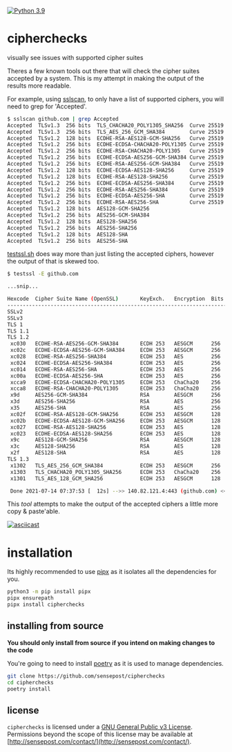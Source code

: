 [![Python 3.9](https://img.shields.io/badge/python-3.9-blue.svg)](https://www.python.org/downloads/release/python-390/)

# cipherchecks
visually see issues with supported cipher suites

Theres a few known tools out there that will check the cipher suites accepted by a system. This is my attempt in making the output of the results more readable. 

For example, using [sslscan](https://github.com/rbsec/sslscan/), to only have a list of supported ciphers, you will need to grep for 'Accepted'.

```bash
$ sslscan github.com | grep Accepted
Accepted  TLSv1.3  256 bits  TLS_CHACHA20_POLY1305_SHA256  Curve 25519 DHE 253
Accepted  TLSv1.3  256 bits  TLS_AES_256_GCM_SHA384        Curve 25519 DHE 253
Accepted  TLSv1.2  128 bits  ECDHE-RSA-AES128-GCM-SHA256   Curve 25519 DHE 253
Accepted  TLSv1.2  256 bits  ECDHE-ECDSA-CHACHA20-POLY1305 Curve 25519 DHE 253
Accepted  TLSv1.2  256 bits  ECDHE-RSA-CHACHA20-POLY1305   Curve 25519 DHE 253
Accepted  TLSv1.2  256 bits  ECDHE-ECDSA-AES256-GCM-SHA384 Curve 25519 DHE 253
Accepted  TLSv1.2  256 bits  ECDHE-RSA-AES256-GCM-SHA384   Curve 25519 DHE 253
Accepted  TLSv1.2  128 bits  ECDHE-ECDSA-AES128-SHA256     Curve 25519 DHE 253
Accepted  TLSv1.2  128 bits  ECDHE-RSA-AES128-SHA256       Curve 25519 DHE 253
Accepted  TLSv1.2  256 bits  ECDHE-ECDSA-AES256-SHA384     Curve 25519 DHE 253
Accepted  TLSv1.2  256 bits  ECDHE-RSA-AES256-SHA384       Curve 25519 DHE 253
Accepted  TLSv1.2  256 bits  ECDHE-ECDSA-AES256-SHA        Curve 25519 DHE 253
Accepted  TLSv1.2  256 bits  ECDHE-RSA-AES256-SHA          Curve 25519 DHE 253
Accepted  TLSv1.2  128 bits  AES128-GCM-SHA256
Accepted  TLSv1.2  256 bits  AES256-GCM-SHA384
Accepted  TLSv1.2  128 bits  AES128-SHA256
Accepted  TLSv1.2  256 bits  AES256-SHA256
Accepted  TLSv1.2  128 bits  AES128-SHA
Accepted  TLSv1.2  256 bits  AES256-SHA
```

[testssl.sh](https://github.com/drwetter/testssl.sh) does way more than just listing the accepted ciphers, however the output of that is skewed too.

```bash
$ testssl -E github.com

...snip...

Hexcode  Cipher Suite Name (OpenSSL)       KeyExch.   Encryption  Bits     Cipher Suite Name (IANA/RFC)
-----------------------------------------------------------------------------------------------------------------------------
SSLv2
SSLv3
TLS 1
TLS 1.1
TLS 1.2
 xc030   ECDHE-RSA-AES256-GCM-SHA384       ECDH 253   AESGCM      256      TLS_ECDHE_RSA_WITH_AES_256_GCM_SHA384
 xc02c   ECDHE-ECDSA-AES256-GCM-SHA384     ECDH 253   AESGCM      256      TLS_ECDHE_ECDSA_WITH_AES_256_GCM_SHA384
 xc028   ECDHE-RSA-AES256-SHA384           ECDH 253   AES         256      TLS_ECDHE_RSA_WITH_AES_256_CBC_SHA384
 xc024   ECDHE-ECDSA-AES256-SHA384         ECDH 253   AES         256      TLS_ECDHE_ECDSA_WITH_AES_256_CBC_SHA384
 xc014   ECDHE-RSA-AES256-SHA              ECDH 253   AES         256      TLS_ECDHE_RSA_WITH_AES_256_CBC_SHA
 xc00a   ECDHE-ECDSA-AES256-SHA            ECDH 253   AES         256      TLS_ECDHE_ECDSA_WITH_AES_256_CBC_SHA
 xcca9   ECDHE-ECDSA-CHACHA20-POLY1305     ECDH 253   ChaCha20    256      TLS_ECDHE_ECDSA_WITH_CHACHA20_POLY1305_SHA256
 xcca8   ECDHE-RSA-CHACHA20-POLY1305       ECDH 253   ChaCha20    256      TLS_ECDHE_RSA_WITH_CHACHA20_POLY1305_SHA256
 x9d     AES256-GCM-SHA384                 RSA        AESGCM      256      TLS_RSA_WITH_AES_256_GCM_SHA384
 x3d     AES256-SHA256                     RSA        AES         256      TLS_RSA_WITH_AES_256_CBC_SHA256
 x35     AES256-SHA                        RSA        AES         256      TLS_RSA_WITH_AES_256_CBC_SHA
 xc02f   ECDHE-RSA-AES128-GCM-SHA256       ECDH 253   AESGCM      128      TLS_ECDHE_RSA_WITH_AES_128_GCM_SHA256
 xc02b   ECDHE-ECDSA-AES128-GCM-SHA256     ECDH 253   AESGCM      128      TLS_ECDHE_ECDSA_WITH_AES_128_GCM_SHA256
 xc027   ECDHE-RSA-AES128-SHA256           ECDH 253   AES         128      TLS_ECDHE_RSA_WITH_AES_128_CBC_SHA256
 xc023   ECDHE-ECDSA-AES128-SHA256         ECDH 253   AES         128      TLS_ECDHE_ECDSA_WITH_AES_128_CBC_SHA256
 x9c     AES128-GCM-SHA256                 RSA        AESGCM      128      TLS_RSA_WITH_AES_128_GCM_SHA256
 x3c     AES128-SHA256                     RSA        AES         128      TLS_RSA_WITH_AES_128_CBC_SHA256
 x2f     AES128-SHA                        RSA        AES         128      TLS_RSA_WITH_AES_128_CBC_SHA
TLS 1.3
 x1302   TLS_AES_256_GCM_SHA384            ECDH 253   AESGCM      256      TLS_AES_256_GCM_SHA384
 x1303   TLS_CHACHA20_POLY1305_SHA256      ECDH 253   ChaCha20    256      TLS_CHACHA20_POLY1305_SHA256
 x1301   TLS_AES_128_GCM_SHA256            ECDH 253   AESGCM      128      TLS_AES_128_GCM_SHA256

 Done 2021-07-14 07:37:53 [  12s] -->> 140.82.121.4:443 (github.com) <<--
```

This _tool_ attempts to make the output of the accepted ciphers a little more copy & paste'able.

[![asciicast](https://asciinema.org/a/467327.svg)](https://asciinema.org/a/467327)

# installation 

Its highly recommended to use [pipx](https://pypa.github.io/pipx/) as it isolates all the dependencies for you.

```bash
python3 -m pip install pipx
pipx ensurepath
pipx install cipherchecks
```

## installing from source

**You should only install from source if you intend on making changes to the code**

You're going to need to install [poetry](https://python-poetry.org/docs/#installation) as it is used to manage dependencies.

```bash
git clone https://github.com/sensepost/cipherchecks
cd cipherchecks
poetry install
```

## license

`cipherchecks` is licensed under a [GNU General Public v3 License](https://www.gnu.org/licenses/gpl-3.0.en.html). Permissions beyond the scope of this license may be available at [http://sensepost.com/contact/](http://sensepost.com/contact/).
